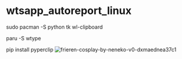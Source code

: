 # wtsapp_autoreport_linux

sudo pacman -S python tk wl-clipboard

paru -S wtype 

pip install pyperclip
![frieren-cosplay-by-neneko-v0-dxmaednea37c1](https://github.com/user-attachments/assets/4e5dcdab-000f-438a-b36b-ca08bbb6283d)
